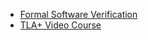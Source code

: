 - [Formal Software Verification](https://www.edx.org/course/formal-software-verification-2)
- [TLA+ Video Course](https://lamport.azurewebsites.net/video/videos.html)